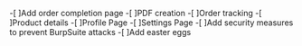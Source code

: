 -[ ]Add order completion page
-[ ]PDF creation
-[ ]Order tracking
-[ ]Product details
-[ ]Profile Page
-[ ]Settings Page
-[ ]Add security measures to prevent BurpSuite attacks
-[ ]Add easter eggs
